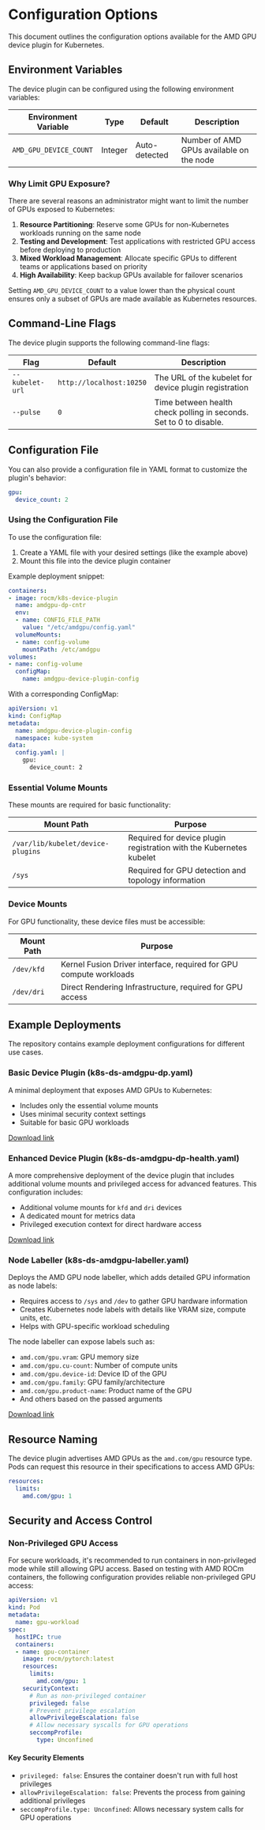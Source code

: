 # Configuration Options

This document outlines the configuration options available for the AMD GPU device plugin for Kubernetes.

## Environment Variables

The device plugin can be configured using the following environment variables:

| Environment Variable | Type | Default | Description |
|-----|------|---------|-------------|
| `AMD_GPU_DEVICE_COUNT` | Integer | Auto-detected | Number of AMD GPUs available on the node |

### Why Limit GPU Exposure?

There are several reasons an administrator might want to limit the number of GPUs exposed to Kubernetes:

1. **Resource Partitioning**: Reserve some GPUs for non-Kubernetes workloads running on the same node
2. **Testing and Development**: Test applications with restricted GPU access before deploying to production
3. **Mixed Workload Management**: Allocate specific GPUs to different teams or applications based on priority
4. **High Availability**: Keep backup GPUs available for failover scenarios

Setting `AMD_GPU_DEVICE_COUNT` to a value lower than the physical count ensures only a subset of GPUs are made available as Kubernetes resources.

## Command-Line Flags

The device plugin supports the following command-line flags:

| Flag | Default | Description |
|-----|------|-------------|
| `--kubelet-url` | `http://localhost:10250` | The URL of the kubelet for device plugin registration |
| `--pulse` | `0` | Time between health check polling in seconds. Set to 0 to disable. |

## Configuration File

You can also provide a configuration file in YAML format to customize the plugin's behavior:

```yaml
gpu:
  device_count: 2
```

### Using the Configuration File

To use the configuration file:

1. Create a YAML file with your desired settings (like the example above)
2. Mount this file into the device plugin container

Example deployment snippet:

```yaml
containers:
- image: rocm/k8s-device-plugin
  name: amdgpu-dp-cntr
  env:
  - name: CONFIG_FILE_PATH
    value: "/etc/amdgpu/config.yaml"
  volumeMounts:
  - name: config-volume
    mountPath: /etc/amdgpu
volumes:
- name: config-volume
  configMap:
    name: amdgpu-device-plugin-config
```

With a corresponding ConfigMap:

```yaml
apiVersion: v1
kind: ConfigMap
metadata:
  name: amdgpu-device-plugin-config
  namespace: kube-system
data:
  config.yaml: |
    gpu:
      device_count: 2
```

### Essential Volume Mounts

These mounts are required for basic functionality:

| Mount Path | Purpose |
|------------|---------|
| `/var/lib/kubelet/device-plugins` | Required for device plugin registration with the Kubernetes kubelet |
| `/sys` | Required for GPU detection and topology information |

### Device Mounts

For GPU functionality, these device files must be accessible:

| Mount Path | Purpose |
|------------|---------|
| `/dev/kfd` | Kernel Fusion Driver interface, required for GPU compute workloads |
| `/dev/dri` | Direct Rendering Infrastructure, required for GPU access |

## Example Deployments

The repository contains example deployment configurations for different use cases.

### Basic Device Plugin (k8s-ds-amdgpu-dp.yaml)

A minimal deployment that exposes AMD GPUs to Kubernetes:

- Includes only the essential volume mounts
- Uses minimal security context settings
- Suitable for basic GPU workloads

[Download link](https://raw.githubusercontent.com/ROCm/k8s-device-plugin/master/k8s-ds-amdgpu-dp.yaml)

### Enhanced Device Plugin (k8s-ds-amdgpu-dp-health.yaml)

A more comprehensive deployment of the device plugin that includes additional volume mounts and privileged access for advanced features. This configuration includes:

- Additional volume mounts for `kfd` and `dri` devices
- A dedicated mount for metrics data
- Privileged execution context for direct hardware access

[Download link](https://raw.githubusercontent.com/ROCm/k8s-device-plugin/master/k8s-ds-amdgpu-dp-health.yaml)

### Node Labeller (k8s-ds-amdgpu-labeller.yaml)

Deploys the AMD GPU node labeller, which adds detailed GPU information as node labels:

- Requires access to `/sys` and `/dev` to gather GPU hardware information
- Creates Kubernetes node labels with details like VRAM size, compute units, etc.
- Helps with GPU-specific workload scheduling

The node labeller can expose labels such as:

- `amd.com/gpu.vram`: GPU memory size
- `amd.com/gpu.cu-count`: Number of compute units
- `amd.com/gpu.device-id`: Device ID of the GPU
- `amd.com/gpu.family`: GPU family/architecture
- `amd.com/gpu.product-name`: Product name of the GPU
- And others based on the passed arguments

[Download link](https://raw.githubusercontent.com/ROCm/k8s-device-plugin/master/k8s-ds-amdgpu-labeller.yaml)

## Resource Naming

The device plugin advertises AMD GPUs as the `amd.com/gpu` resource type. Pods can request this resource in their specifications to access AMD GPUs:

```yaml
resources:
  limits:
    amd.com/gpu: 1
```

## Security and Access Control

### Non-Privileged GPU Access

For secure workloads, it's recommended to run containers in non-privileged mode while still allowing GPU access. Based on testing with AMD ROCm containers, the following configuration provides reliable non-privileged GPU access:

```yaml
apiVersion: v1
kind: Pod
metadata:
  name: gpu-workload
spec:
  hostIPC: true
  containers:
  - name: gpu-container
    image: rocm/pytorch:latest
    resources:
      limits:
        amd.com/gpu: 1
    securityContext:
      # Run as non-privileged container
      privileged: false
      # Prevent privilege escalation
      allowPrivilegeEscalation: false
      # Allow necessary syscalls for GPU operations
      seccompProfile:
        type: Unconfined
```

#### Key Security Elements

- `privileged: false`: Ensures the container doesn't run with full host privileges
- `allowPrivilegeEscalation: false`: Prevents the process from gaining additional privileges
- `seccompProfile.type: Unconfined`: Allows necessary system calls for GPU operations
